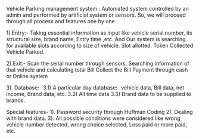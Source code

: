 Vehicle Parking management system : Automated system controlled by an admin and performed by artificial system or sensors.
                                    So, we will proceed through all process and features one by one.

1).Entry:- Taking essential information as input like vehicle serial number, its structural size, brand name,  Entry time ,etc. And Our system is searching for available slots according to size of vehicle.
Slot allotted.
Token Collected
Vehicle Parked.

2).Exit:- Scan the serial number through sensors,
               Searching information of that vehicle and calculating total Bill
               Collect the Bill
               Payment through cash or Online system
               
3). Database:-   3.1)   A particular day database:- vehicle data, Bill data, net income, Brand data, etc.
                            3.2)   All time data
                            3.3)   Brand data to be supplied to brands.

Special features-  1). Password security through Huffman Coding
                                2). Dealing with brand data.
                                3). All possible conditions were considered like wrong vehicle number detected, wrong choice selected, Less                                     paid or more paid, etc. 
